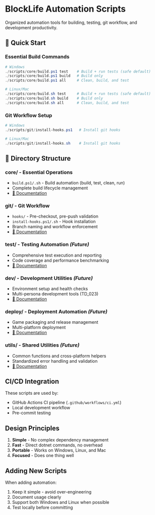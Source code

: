 # BlockLife Automation Scripts

Organized automation tools for building, testing, git workflow, and development productivity.

## 🚀 Quick Start

### Essential Build Commands
```powershell
# Windows
./scripts/core/build.ps1 test    # Build + run tests (safe default)
./scripts/core/build.ps1 build   # Build only
./scripts/core/build.ps1 all     # Clean, build, and test

# Linux/Mac
./scripts/core/build.sh test     # Build + run tests (safe default)
./scripts/core/build.sh build    # Build only
./scripts/core/build.sh all      # Clean, build, and test
```

### Git Workflow Setup
```powershell
# Windows
./scripts/git/install-hooks.ps1   # Install git hooks

# Linux/Mac
./scripts/git/install-hooks.sh    # Install git hooks
```

## 📁 Directory Structure

### **core/** - Essential Operations
- `build.ps1/.sh` - Build automation (build, test, clean, run)
- Complete build lifecycle management
- [📖 Documentation](core/README.md)

### **git/** - Git Workflow  
- `hooks/` - Pre-checkout, pre-push validation
- `install-hooks.ps1/.sh` - Hook installation
- Branch naming and workflow enforcement
- [📖 Documentation](git/README.md)

### **test/** - Testing Automation *(Future)*
- Comprehensive test execution and reporting
- Code coverage and performance benchmarking
- [📖 Documentation](test/README.md)

### **dev/** - Development Utilities *(Future)*
- Environment setup and health checks
- Multi-persona development tools (TD_023)
- [📖 Documentation](dev/README.md)

### **deploy/** - Deployment Automation *(Future)*
- Game packaging and release management
- Multi-platform deployment
- [📖 Documentation](deploy/README.md)

### **utils/** - Shared Utilities *(Future)*
- Common functions and cross-platform helpers
- Standardized error handling and validation
- [📖 Documentation](utils/README.md)

## CI/CD Integration

These scripts are used by:
- GitHub Actions CI pipeline (`.github/workflows/ci.yml`)
- Local development workflow
- Pre-commit testing

## Design Principles

1. **Simple** - No complex dependency management
2. **Fast** - Direct dotnet commands, no overhead
3. **Portable** - Works on Windows, Linux, and Mac
4. **Focused** - Does one thing well

## Adding New Scripts

When adding automation:
1. Keep it simple - avoid over-engineering
2. Document usage clearly
3. Support both Windows and Linux when possible
4. Test locally before committing